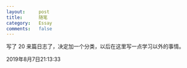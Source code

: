 ```yaml
---
layout:     post
title:      随笔 
category:   Essay
comments:   false
---
```


写了 20 来篇日志了，决定加一个分类，以后在这里写一点学习以外的事情。

2019年8月7日21:13:33


